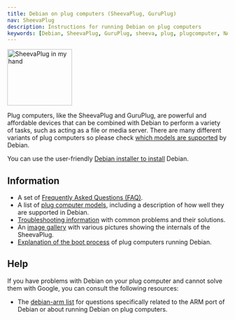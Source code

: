 ```yaml
---
title: Debian on plug computers (SheevaPlug, GuruPlug)
nav: SheevaPlug
description: Instructions for running Debian on plug computers
keywords: [Debian, SheevaPlug, GuruPlug, sheeva, plug, plugcomputer, NAS]
---
```


<div class="right">
<img src = "images/r_sheevaplug_hand.jpg" class="border" alt="SheevaPlug in my hand" width="148" height="129" />
</div>

Plug computers, like the SheevaPlug and GuruPlug, are powerful and
affordable devices that can be combined with Debian to perform a variety of
tasks, such as acting as a file or media server.  There are many different
variants of plug computers so please check <a href = "plugs/">which models
are supported</a> by Debian.

You can use the user-friendly <a href = "install/">Debian installer to
install</a> Debian.

<h2>Information</h2>

<ul>

<li>A set of <a href = "faq/">Frequently Asked Questions (FAQ)</a>.</li>

<li>A list of <a href = "plugs/">plug computer models</a>, including a
description of how well they are supported in Debian.</li>

<li><a href = "troubleshooting/">Troubleshooting information</a> with common
problems and their solutions.</li>

<li>An <a href = "gallery/">image gallery</a> with various pictures showing
the internals of the SheevaPlug.</li>

<li><a href = "boot/">Explanation of the boot process</a> of plug computers
running Debian.</li>

</ul>

<h2>Help</h2>

If you have problems with Debian on your plug computer and cannot solve
them with Google, you can consult the following resources:

<ul>

<li>The <a href = "http://lists.debian.org/debian-arm/">debian-arm list</a>
for questions specifically related to the ARM port of Debian or about
running Debian on plug computers.</li>

</ul>

